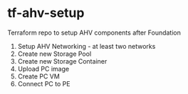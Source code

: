 # tf-ahv-setup

Terraform repo to setup AHV components after Foundation

1. Setup AHV Networking - at least two networks
2. Create new Storage Pool
3. Create new Storage Container
4. Upload PC image
5. Create PC VM
6. Connect PC to PE
